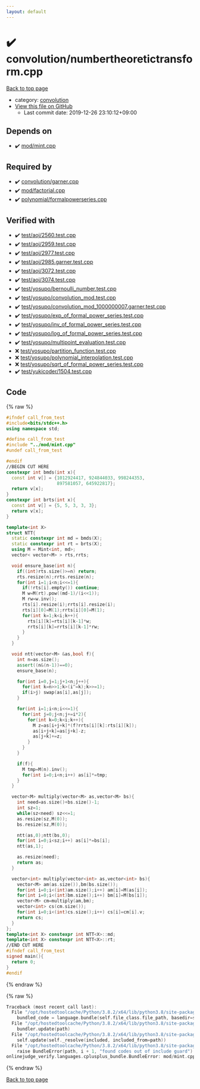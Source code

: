 ```yaml
---
layout: default
---
```


<!-- mathjax config similar to math.stackexchange -->
<script type="text/javascript" async
  src="https://cdnjs.cloudflare.com/ajax/libs/mathjax/2.7.5/MathJax.js?config=TeX-MML-AM_CHTML">
</script>
<script type="text/x-mathjax-config">
  MathJax.Hub.Config({
    TeX: { equationNumbers: { autoNumber: "AMS" }},
    tex2jax: {
      inlineMath: [ ['$','$'] ],
      processEscapes: true
    },
    "HTML-CSS": { matchFontHeight: false },
    displayAlign: "left",
    displayIndent: "2em"
  });
</script>

<script type="text/javascript" src="https://cdnjs.cloudflare.com/ajax/libs/jquery/3.4.1/jquery.min.js"></script>
<script src="https://cdn.jsdelivr.net/npm/jquery-balloon-js@1.1.2/jquery.balloon.min.js" integrity="sha256-ZEYs9VrgAeNuPvs15E39OsyOJaIkXEEt10fzxJ20+2I=" crossorigin="anonymous"></script>
<script type="text/javascript" src="../../assets/js/copy-button.js"></script>
<link rel="stylesheet" href="../../assets/css/copy-button.css" />


# :heavy_check_mark: convolution/numbertheoretictransform.cpp

<a href="../../index.html">Back to top page</a>

* category: <a href="../../index.html#a9595c1c24c33b16056d2ad07e71682d">convolution</a>
* <a href="{{ site.github.repository_url }}/blob/master/convolution/numbertheoretictransform.cpp">View this file on GitHub</a>
    - Last commit date: 2019-12-26 23:10:12+09:00




## Depends on

* :heavy_check_mark: <a href="../mod/mint.cpp.html">mod/mint.cpp</a>


## Required by

* :heavy_check_mark: <a href="garner.cpp.html">convolution/garner.cpp</a>
* :heavy_check_mark: <a href="../mod/factorial.cpp.html">mod/factorial.cpp</a>
* :heavy_check_mark: <a href="../polynomial/formalpowerseries.cpp.html">polynomial/formalpowerseries.cpp</a>


## Verified with

* :heavy_check_mark: <a href="../../verify/test/aoj/2560.test.cpp.html">test/aoj/2560.test.cpp</a>
* :heavy_check_mark: <a href="../../verify/test/aoj/2959.test.cpp.html">test/aoj/2959.test.cpp</a>
* :heavy_check_mark: <a href="../../verify/test/aoj/2977.test.cpp.html">test/aoj/2977.test.cpp</a>
* :heavy_check_mark: <a href="../../verify/test/aoj/2985.garner.test.cpp.html">test/aoj/2985.garner.test.cpp</a>
* :heavy_check_mark: <a href="../../verify/test/aoj/3072.test.cpp.html">test/aoj/3072.test.cpp</a>
* :heavy_check_mark: <a href="../../verify/test/aoj/3074.test.cpp.html">test/aoj/3074.test.cpp</a>
* :heavy_check_mark: <a href="../../verify/test/yosupo/bernoulli_number.test.cpp.html">test/yosupo/bernoulli_number.test.cpp</a>
* :heavy_check_mark: <a href="../../verify/test/yosupo/convolution_mod.test.cpp.html">test/yosupo/convolution_mod.test.cpp</a>
* :heavy_check_mark: <a href="../../verify/test/yosupo/convolution_mod_1000000007.garner.test.cpp.html">test/yosupo/convolution_mod_1000000007.garner.test.cpp</a>
* :heavy_check_mark: <a href="../../verify/test/yosupo/exp_of_formal_power_series.test.cpp.html">test/yosupo/exp_of_formal_power_series.test.cpp</a>
* :heavy_check_mark: <a href="../../verify/test/yosupo/inv_of_formal_power_series.test.cpp.html">test/yosupo/inv_of_formal_power_series.test.cpp</a>
* :heavy_check_mark: <a href="../../verify/test/yosupo/log_of_formal_power_series.test.cpp.html">test/yosupo/log_of_formal_power_series.test.cpp</a>
* :heavy_check_mark: <a href="../../verify/test/yosupo/multipoint_evaluation.test.cpp.html">test/yosupo/multipoint_evaluation.test.cpp</a>
* :x: <a href="../../verify/test/yosupo/partition_function.test.cpp.html">test/yosupo/partition_function.test.cpp</a>
* :x: <a href="../../verify/test/yosupo/polynomial_interpolation.test.cpp.html">test/yosupo/polynomial_interpolation.test.cpp</a>
* :x: <a href="../../verify/test/yosupo/sqrt_of_formal_power_series.test.cpp.html">test/yosupo/sqrt_of_formal_power_series.test.cpp</a>
* :heavy_check_mark: <a href="../../verify/test/yukicoder/1504.test.cpp.html">test/yukicoder/1504.test.cpp</a>


## Code

<a id="unbundled"></a>
{% raw %}
```cpp
#ifndef call_from_test
#include<bits/stdc++.h>
using namespace std;

#define call_from_test
#include "../mod/mint.cpp"
#undef call_from_test

#endif
//BEGIN CUT HERE
constexpr int bmds(int x){
  const int v[] = {1012924417, 924844033, 998244353,
                   897581057, 645922817};
  return v[x];
}
constexpr int brts(int x){
  const int v[] = {5, 5, 3, 3, 3};
  return v[x];
}

template<int X>
struct NTT{
  static constexpr int md = bmds(X);
  static constexpr int rt = brts(X);
  using M = Mint<int, md>;
  vector< vector<M> > rts,rrts;

  void ensure_base(int n){
    if((int)rts.size()>=n) return;
    rts.resize(n);rrts.resize(n);
    for(int i=1;i<n;i<<=1){
      if(!rts[i].empty()) continue;
      M w=M(rt).pow((md-1)/(i<<1));
      M rw=w.inv();
      rts[i].resize(i);rrts[i].resize(i);
      rts[i][0]=M(1);rrts[i][0]=M(1);
      for(int k=1;k<i;k++){
        rts[i][k]=rts[i][k-1]*w;
        rrts[i][k]=rrts[i][k-1]*rw;
      }
    }
  }

  void ntt(vector<M> &as,bool f){
    int n=as.size();
    assert((n&(n-1))==0);
    ensure_base(n);

    for(int i=0,j=1;j+1<n;j++){
      for(int k=n>>1;k>(i^=k);k>>=1);
      if(i>j) swap(as[i],as[j]);
    }

    for(int i=1;i<n;i<<=1){
      for(int j=0;j<n;j+=i*2){
        for(int k=0;k<i;k++){
          M z=as[i+j+k]*(f?rrts[i][k]:rts[i][k]);
          as[i+j+k]=as[j+k]-z;
          as[j+k]+=z;
        }
      }
    }

    if(f){
      M tmp=M(n).inv();
      for(int i=0;i<n;i++) as[i]*=tmp;
    }
  }

  vector<M> multiply(vector<M> as,vector<M> bs){
    int need=as.size()+bs.size()-1;
    int sz=1;
    while(sz<need) sz<<=1;
    as.resize(sz,M(0));
    bs.resize(sz,M(0));

    ntt(as,0);ntt(bs,0);
    for(int i=0;i<sz;i++) as[i]*=bs[i];
    ntt(as,1);

    as.resize(need);
    return as;
  }

  vector<int> multiply(vector<int> as,vector<int> bs){
    vector<M> am(as.size()),bm(bs.size());
    for(int i=0;i<(int)am.size();i++) am[i]=M(as[i]);
    for(int i=0;i<(int)bm.size();i++) bm[i]=M(bs[i]);
    vector<M> cm=multiply(am,bm);
    vector<int> cs(cm.size());
    for(int i=0;i<(int)cs.size();i++) cs[i]=cm[i].v;
    return cs;
  }
};
template<int X> constexpr int NTT<X>::md;
template<int X> constexpr int NTT<X>::rt;
//END CUT HERE
#ifndef call_from_test
signed main(){
  return 0;
}
#endif

```
{% endraw %}

<a id="bundled"></a>
{% raw %}
```cpp
Traceback (most recent call last):
  File "/opt/hostedtoolcache/Python/3.8.2/x64/lib/python3.8/site-packages/onlinejudge_verify/docs.py", line 347, in write_contents
    bundled_code = language.bundle(self.file_class.file_path, basedir=self.cpp_source_path)
  File "/opt/hostedtoolcache/Python/3.8.2/x64/lib/python3.8/site-packages/onlinejudge_verify/languages/cplusplus.py", line 68, in bundle
    bundler.update(path)
  File "/opt/hostedtoolcache/Python/3.8.2/x64/lib/python3.8/site-packages/onlinejudge_verify/languages/cplusplus_bundle.py", line 182, in update
    self.update(self._resolve(included, included_from=path))
  File "/opt/hostedtoolcache/Python/3.8.2/x64/lib/python3.8/site-packages/onlinejudge_verify/languages/cplusplus_bundle.py", line 151, in update
    raise BundleError(path, i + 1, "found codes out of include guard")
onlinejudge_verify.languages.cplusplus_bundle.BundleError: mod/mint.cpp: line 5: found codes out of include guard

```
{% endraw %}

<a href="../../index.html">Back to top page</a>

